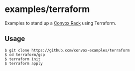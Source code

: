 # examples/terraform

Examples to stand up a [Convox Rack](https://github.com/convox/convox) using Terraform.

## Usage

    $ git clone https://github.com/convox-examples/terraform
    $ cd terraform/gcp
    $ terraform init
    $ terraform apply
